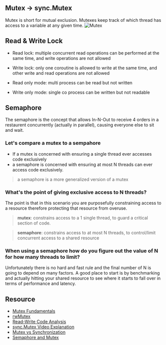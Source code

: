 ## Mutex -> sync.Mutex
Mutex is short for mutual exclusion. Mutexes keep track of which thread has access to a variable at any given time.
![Mutex](https://res.cloudinary.com/practicaldev/image/fetch/s---IMLhEFN--/c_limit%2Cf_auto%2Cfl_progressive%2Cq_auto%2Cw_880/https://i1.wp.com/qvault.io/wp-content/uploads/2020/03/download.png%3Fw%3D742%26ssl%3D1)

## Read & Write Lock
* Read lock: multiple concurrent read operations can be performed at the same time, and write operations are not allowed
* Write lock: only one coroutine is allowed to write at the same time, and other write and read operations are not allowed

* Read only mode: multi process can be read but not written
* Write only mode: single co process can be written but not readable


## Semaphore
The semaphore is the concept that allows In-N-Out to receive 4 orders in a restaurent concurrently (actually in parallel), causing everyone else to sit and wait.

### Let's compare a mutex to a sempahore
* If a mutex is concerned with ensuring a single thread ever accesses code exclusively 
* a semaphore is concerned with ensuring at most N threads can ever access code exclusively.

> a semaphore is a more generalized version of a mutex 

### What's the point of giving exclusive access to N threads? 
The point is that in this scenario you are purposefully constraining access to a resource therefore protecting that resource from overuse.

> **mutex**: constrains access to a 1 single thread, to guard a critical section of code.

> **semaphore**: constrains access to at most N threads, to control/limit concurrent access to a shared resource

### When using a semaphore how do you figure out the value of N for how many threads to limit?
Unfortunately there is no hard and fast rule and the final number of N is going to depend on many factors. A good place to start is by benchmarking and actually hitting your shared resource to see where it starts to fall over in terms of performance and latency.

## Resource
* [Mutex Fundamentals](https://www.sohamkamani.com/golang/mutex)
* [rwMutex](https://dev.to/qvault/golang-mutexes-what-is-rwmutex-for-57a0)
* [Read-Write Code Analysis](https://www.mo4tech.com/golang-series-rwmutex-read-write-lock-analysis.html)
* [sync.Mutex Video Explanation](https://www.youtube.com/watch?v=JlmYLPxwVzQ)
* [Mutex vs Synchronization](https://www.youtube.com/watch?v=jkRN9zcLH1s) 
* [Semaphore and Mutex](https://www.youtube.com/watch?v=DvF3AsTglUU)

